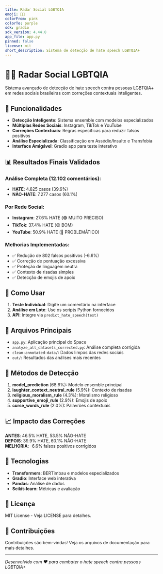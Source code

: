 ```yaml
---
title: Radar Social LGBTQIA
emoji: 🏳️‍🌈
colorFrom: pink
colorTo: purple
sdk: gradio
sdk_version: 4.44.0
app_file: app.py
pinned: false
license: mit
short_description: Sistema de detecção de hate speech LGBTQIA+
---
```


# 🏳️‍🌈 Radar Social LGBTQIA

Sistema avançado de detecção de hate speech contra pessoas LGBTQIA+ em redes sociais brasileiras com correções contextuais inteligentes.

## 🚀 Funcionalidades

- **Detecção Inteligente**: Sistema ensemble com modelos especializados
- **Múltiplas Redes Sociais**: Instagram, TikTok e YouTube
- **Correções Contextuais**: Regras específicas para reduzir falsos positivos
- **Análise Especializada**: Classificação em Assédio/Insulto e Transfobia
- **Interface Amigável**: Gradio app para teste interativo

## 📊 Resultados Finais Validados

### Análise Completa (12.102 comentários):
- **HATE**: 4.825 casos (39.9%)
- **NÃO-HATE**: 7.277 casos (60.1%)

### Por Rede Social:
- **Instagram**: 27.6% HATE (🟢 MUITO PRECISO)
- **TikTok**: 37.4% HATE (🟡 BOM)
- **YouTube**: 50.9% HATE (🔴 PROBLEMÁTICO)

### Melhorias Implementadas:
- ✅ Redução de 802 falsos positivos (-6.6%)
- ✅ Correção de pontuação excessiva
- ✅ Proteção de linguagem neutra
- ✅ Contexto de risadas simples
- ✅ Detecção de emojis de apoio

## 🔧 Como Usar

1. **Teste Individual**: Digite um comentário na interface
2. **Análise em Lote**: Use os scripts Python fornecidos
3. **API**: Integre via `predict_hate_speech(text)`

## 📁 Arquivos Principais

- `app.py`: Aplicação principal do Space
- `analyze_all_datasets_corrected.py`: Análise completa corrigida
- `clean-annotated-data/`: Dados limpos das redes sociais
- `out/`: Resultados das análises mais recentes

## 🎯 Métodos de Detecção

1. **model_prediction** (68.6%): Modelo ensemble principal
2. **laughter_context_neutral_rule** (5.9%): Contexto de risadas
3. **religious_moralism_rule** (4.3%): Moralismo religioso
4. **supportive_emoji_rule** (2.9%): Emojis de apoio
5. **curse_words_rule** (2.0%): Palavrões contextuais

## 📈 Impacto das Correções

**ANTES**: 46.5% HATE, 53.5% NÃO-HATE  
**DEPOIS**: 39.9% HATE, 60.1% NÃO-HATE  
**MELHORIA**: -6.6% falsos positivos corrigidos

## 🔬 Tecnologias

- **Transformers**: BERTimbau e modelos especializados
- **Gradio**: Interface web interativa
- **Pandas**: Análise de dados
- **Scikit-learn**: Métricas e avaliação

## 📄 Licença

MIT License - Veja LICENSE para detalhes.

## 🤝 Contribuições

Contribuições são bem-vindas! Veja os arquivos de documentação para mais detalhes.

---
*Desenvolvido com ❤️ para combater o hate speech contra pessoas LGBTQIA+*